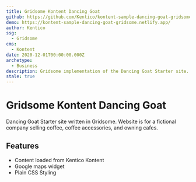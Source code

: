 ```yaml
---
title: Gridsome Kontent Dancing Goat
github: https://github.com/Kentico/kontent-sample-dancing-goat-gridsome
demo: https://kontent-sample-dancing-goat-gridsome.netlify.app/
author: Kentico
ssg:
  - Gridsome
cms:
  - Kontent
date: 2020-12-01T00:00:00.000Z
archetype:
  - Business
description: Gridsome implementation of the Dancing Goat Starter site.
stale: true
---
```


# Gridsome Kontent Dancing Goat

Dancing Goat Starter site written in Gridsome. Website is for a fictional company selling coffee, coffee accessories, and owning cafes.

## Features

- Content loaded from Kentico Kontent
- Google maps widget
- Plain CSS Styling
